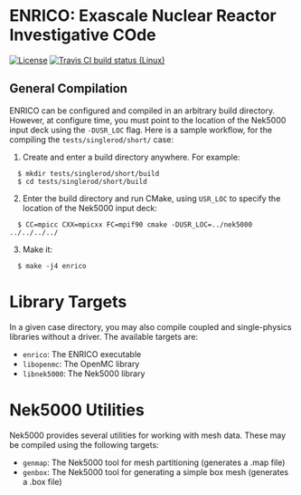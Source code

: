 # ENRICO: Exascale Nuclear Reactor Investigative COde

[![License](https://img.shields.io/github/license/enrico-dev/enrico.svg)](http://enrico-docs.readthedocs.io/en/latest/license.html)
[![Travis CI build status (Linux)](https://travis-ci.org/enrico-dev/enrico.svg?branch=master)](https://travis-ci.org/enrico-dev/enrico)

## General Compilation

ENRICO can be configured and compiled in an arbitrary build directory.  However, at configure time, you must point to
the location of the Nek5000 input deck using the `-DUSR_LOC` flag.  Here is a sample workflow, for the compiling the
`tests/singlerod/short/` case:

  1. Create and enter a build directory anywhere.  For example:
  ``` Console
    $ mkdir tests/singlerod/short/build
    $ cd tests/singlerod/short/build
  ```
  2. Enter the build directory and run CMake, using `USR_LOC` to specify the location of the Nek5000 input deck:
  ``` Console
    $ CC=mpicc CXX=mpicxx FC=mpif90 cmake -DUSR_LOC=../nek5000 ../../../../
  ```
  3. Make it:
  ``` Console
    $ make -j4 enrico
  ```

# Library Targets

In a given case directory, you may also compile coupled and single-physics libraries without a driver.  The available
targets are:
* `enrico`: The ENRICO executable
* `libopenmc`: The OpenMC library
* `libnek5000`: The Nek5000 library

# Nek5000 Utilities

Nek5000 provides several utilities for working with mesh data.  These may be compiled using the following
targets:
* `genmap`: The Nek5000 tool for mesh partitioning (generates a .map file)
* `genbox`: The Nek5000 tool for generating a simple box mesh (generates a .box file)
